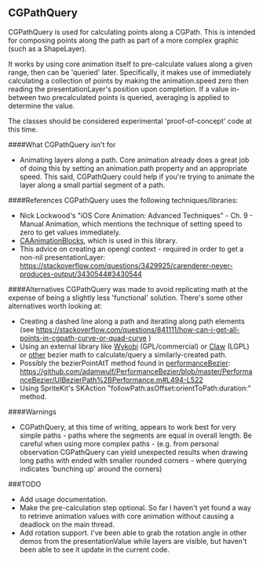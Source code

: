 ## CGPathQuery

CGPathQuery is used for calculating points along a CGPath. This is intended for composing points along the path as part of a more complex graphic (such as a ShapeLayer).

It works by using core animation itself to pre-calculate values along a given range, then can be 'queried' later. Specifically, it makes use of immediately calculating a collection of points by making the animation.speed zero then reading the presentationLayer's position upon completion. If a value in-between two precalculated points is queried, averaging is applied to determine the value.

The classes should be considered experimental 'proof-of-concept' code at this time. 

####What CGPathQuery isn't for  
- Animating layers along a path. Core animation already does a great job of doing this by setting  an animation.path property and an appropriate speed. This said, CGPathQuery could help if you're trying to animate the layer along a small partial segment of a path.


####References
CGPathQuery uses the following techniques/libraries: 

- Nick Lockwood's "iOS Core Animation: Advanced Techniques" - Ch. 9 - Manual Animation, which mentions the technique of setting speed to zero to get values immediately.
- [CAAnimationBlocks](https://github.com/xissburg/CAAnimationBlocks), which is used in this library.
- This advice on creating an opengl context - required in order to get a non-nil presentationLayer: https://stackoverflow.com/questions/3429925/carenderer-never-produces-output/3430544#3430544

####Alternatives
CGPathQuery was made to avoid replicating math at the expense of being a slightly less 'functional' solution. There's some other alternatives worth looking at:
 
- Creating a dashed line along a path and iterating along path elements (see https://stackoverflow.com/questions/841111/how-can-i-get-all-points-in-cgpath-curve-or-quad-curve )
- Using an external library like [Wykobi](http://www.wykobi.com/) (GPL/commercial) or [Claw](http://libclaw.sourceforge.net/index.html) (LGPL) or [other](http://www.cubic.org/docs/bezier.htm) bezier math to calculate/query a similarly-created path.
- Possibly the bezierPointAtT method found in [performanceBezier](https://github.com/adamwulf/PerformanceBezier): https://github.com/adamwulf/PerformanceBezier/blob/master/PerformanceBezier/UIBezierPath%2BPerformance.m#L494-L522
- Using SpriteKit's SKAction "followPath:asOffset:orientToPath:duration:" method.


####Warnings
- CGPathQuery, at this time of writing, appears to work best for very simple paths - paths where the segments are equal in overall length. Be careful when using more complex paths - (e.g. from personal observation CGPathQuery can yield unexpected results when drawing long paths with ended with smaller rounded corners - where querying indicates 'bunching up' around the corners)

###TODO
- Add usage documentation. 
- Make the pre-calculation step optional. So far I haven't yet found a way to retrieve animation values with core animation without causing a deadlock on the main thread.
- Add rotation support. I've been able to grab the rotation angle in other demos from the presentationValue while layers are visible, but haven't been able to see it update in the current code.

